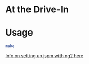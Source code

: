 At the Drive-In
===============

Usage
=====

```bash
make
```

[Info on setting up jspm with ng2 here](https://gist.github.com/robwormald/429e01c6d802767441ec)
